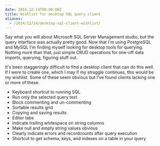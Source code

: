 ```yaml
---
date: 2014-12-14T00:00:00Z
title: Wishlist for desktop SQL query client
aliases:
  - /2014/12/14/desktop-sql-client-wishlist/
---
```


Say what you will about Microsoft SQL Server Management studio, but the query
interface was actually pretty good. Now that I'm using PostgreSQL and MySQL
I'm finding myself looking for desktop tools for querying. Nothing more than that,
just simple CRUD operations for one-off data imports, querying, figuring stuff out.

It's been staggeringly difficult to find a desktop client that can do this well.
If I were to create one, which I may if my struggle continues, this would be my
wishlist. Some of these seem obvious but I've found clients lacking one or more
of these.

* Keyboard shortcut to running SQL
* Run only the selected query text
* Block commenting and un-commenting
* Sortable results grid
* Copying and saving results
* Editor tabs
* Indicate trailing whitespace on string columns
* Make null and empty string values obvious
* Clearly indicate errors and recordcounts after query execution
* Shortcut to get schema, keys, and indexes on a table in your query
